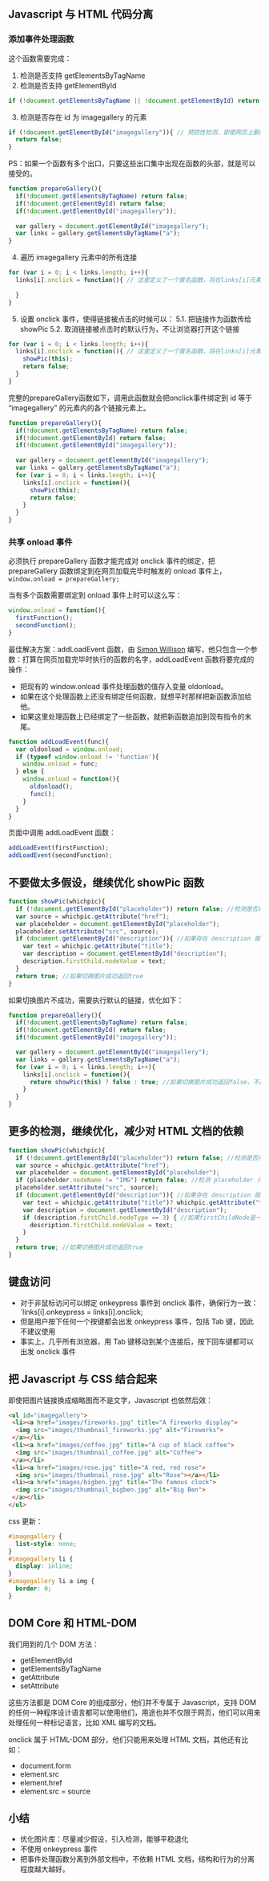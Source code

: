 ## Javascript 与 HTML 代码分离

### 添加事件处理函数

这个函数需要完成：
1. 检测是否支持 getElementsByTagName
2. 检测是否支持 getElementById

```js
if (!document.getElementsByTagName || !document.getElementById) return false;
```

3. 检测是否存在 id 为 imagegallery 的元素

```js
if (!document.getElementById("imagegallery")){ // 预防性检测，即使网页上删除了图片库，也不导致js出错
  return false;
}
```

PS：如果一个函数有多个出口，只要这些出口集中出现在函数的头部，就是可以接受的。

```js
function prepareGallery(){
  if(!document.getElementsByTagName) return false;
  if(!document.getElementById) return false;
  if(!document.getElementById("imagegallery"));
  
  var gallery = document.getElementById("imagegallery");
  var links = gallery.getElementsByTagName("a");
}
```

4. 遍历 imagegallery 元素中的所有连接

```js
for (var i = 0; i < links.length; i++){
  links[i].onclick = function(){ // 这里定义了一个匿名函数，将在links[i]元素所对应的链接被点击时执行；
    
  }
}
```

5. 设置 onclick 事件，使得链接被点击的时候可以：
  5.1. 把链接作为函数传给 showPic
  5.2. 取消链接被点击时的默认行为，不让浏览器打开这个链接

```js
for (var i = 0; i < links.length; i++){
  links[i].onclick = function(){ // 这里定义了一个匿名函数，将在links[i]元素所对应的链接被点击时执行；
    showPic(this);
    return false;
  }
}
```

完整的prepareGallery函数如下，调用此函数就会把onclick事件绑定到 id 等于 “imagegallery” 的元素内的各个链接元素上。

```js
function prepareGallery(){
  if(!document.getElementsByTagName) return false;
  if(!document.getElementById) return false;
  if(!document.getElementById("imagegallery"));
  
  var gallery = document.getElementById("imagegallery");
  var links = gallery.getElementsByTagName("a");
  for (var i = 0; i < links.length; i++){
    links[i].onclick = function(){ 
      showPic(this);
      return false;
    }
  }
}
```

### 共享 onload 事件

必须执行 prepareGallery 函数才能完成对 onclick 事件的绑定，把 prepareGallery 函数绑定到在网页加载完毕时触发的 onload 事件上，`window.onload = prepareGallery;`

当有多个函数需要绑定到 onload 事件上时可以这么写：

```js
window.onload = function(){
  firstFunction();
  secondFunction();
}
```

最佳解决方案：addLoadEvent 函数，由 [Simon Willison](http://blog.simonwillison.net) 编写，他只包含一个参数：打算在网页加载完毕时执行的函数的名字，addLoadEvent 函数将要完成的操作：
- 把现有的 window.onload 事件处理函数的值存入变量 oldonload。
- 如果在这个处理函数上还没有绑定任何函数，就想平时那样把新函数添加给他。
- 如果这里处理函数上已经绑定了一些函数，就把新函数追加到现有指令的末尾。

```js
function addLoadEvent(func){
  var oldonload = window.onload;
  if (typeof window.onload != 'function'){
    window.onload = func;
  } else {
    window.onload = function(){
      oldonload();
      func();
    }
  }
}
```

页面中调用 addLoadEvent 函数：

```js
addLoadEvent(firstFunction);
addLoadEvent(secondFunction);
```

## 不要做太多假设，继续优化 showPic 函数

```js
function showPic(whichpic){
  if (!document.getElementById("placeholder")) return false; //检测是否存在 placeholder
  var source = whichpic.getAttribute("href");
  var placeholder = document.getElementById("placeholder");
  placeholder.setAttribute("src", source);
  if (document.getElementById("description")){ //如果存在 description 就更新图片说明文字
    var text = whichpic.getAttribute("title");
    var description = document.getElementById("description");
    description.firstChild.nodeValue = text;
  }
  return true; //如果切换图片成功返回true
}
```

如果切换图片不成功，需要执行默认的链接，优化如下：

```js
function prepareGallery(){
  if(!document.getElementsByTagName) return false;
  if(!document.getElementById) return false;
  if(!document.getElementById("imagegallery"));

  var gallery = document.getElementById("imagegallery");
  var links = gallery.getElementsByTagName("a");
  for (var i = 0; i < links.length; i++){
    links[i].onclick = function(){
      return showPic(this) ? false : true; //如果切换图片成功返回false，不再执行默认的链接。否则执行默认的链接。
    }
  }
}
```

## 更多的检测，继续优化，减少对 HTML 文档的依赖

```js
function showPic(whichpic){
  if (!document.getElementById("placeholder")) return false; //检测是否存在 placeholder
  var source = whichpic.getAttribute("href");
  var placeholder = document.getElementById("placeholder");
  if (placeholder.nodeName != "IMG") return false; //检测 placeholder 元素是否是一张图片，nodeName 总是返回大写值
  placeholder.setAttribute("src", source);
  if (document.getElementById("description")){ //如果存在 description 就更新图片说明文字
    var text = whichpic.getAttribute("title")? whichpic.getAttribute("title") : ""; //三元操作符，如果不存在 title 属性返回空值 variable = condition ? if true : if false
    var description = document.getElementById("description");
    if (description.firstChild.nodeType == 3) { //如果firstChildNode是一个文本节点（即==3）
      description.firstChild.nodeValue = text;
    }
  }
  return true; //如果切换图片成功返回true
}
```

## 键盘访问
- 对于非鼠标访问可以绑定 onkeypress 事件到 onclick 事件，确保行为一致： `links[i].onkeypress = links[i].onclick;
- 但是用户按下任何一个按键都会出发 onkeypress 事件，包括 Tab 键，因此不建议使用
- 事实上，几乎所有浏览器，用 Tab 键移动到某个连接后，按下回车键都可以出发 onclick 事件

## 把 Javascript 与 CSS 结合起来
即使把图片链接换成缩略图而不是文字，Javascript 也依然后效：

```html
<ul id="imagegallery">
 <li><a href="images/fireworks.jpg" title="A fireworks display">
  <img src="images/thumbnail_fireworks.jpg" alt="Fireworks">
 </a></li>
 <li><a href="images/coffee.jpg" title="A cup of black coffee">
  <img src="images/thumbnail_coffee.jpg" alt="Coffee">
 </a></li>
 <li><a href="images/rose.jpg" title="A red, red rose">
  <img src="images/thumbnail_rose.jpg" alt="Rose"></a></li>
 <li><a href="images/bigben.jpg" title="The famous clock">
  <img src="images/thumbnail_bigben.jpg" alt="Big Ben">
 </a></li>
</ul>
```

css 更新：

```css
#imagegallery {
  list-style: none;
}
#imagegallery li {
  display: inline;
}
#imagegallery li a img {
  border: 0;
}
```

## DOM Core 和 HTML-DOM

我们用到的几个 DOM 方法：
- getElementById
- getElementsByTagName
- getAttribute
- setAttribute

这些方法都是 DOM Core 的组成部分，他们并不专属于 Javascript，支持 DOM 的任何一种程序设计语言都可以使用他们，用途也并不仅限于网页，他们可以用来处理任何一种标记语言，比如 XML 编写的文档。

onclick 属于 HTML-DOM 部分，他们只能用来处理 HTML 文档，其他还有比如：
- document.form
- element.src
- element.href
- element.src = source

## 小结
- 优化图片库：尽量减少假设，引入检测，能够平稳退化
- 不使用 onkeypress 事件
- 把事件处理函数分离到外部文档中，不依赖 HTML 文档，结构和行为的分离程度越大越好。
